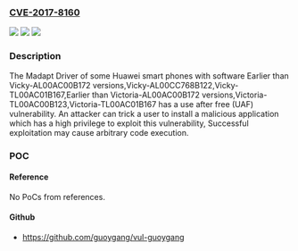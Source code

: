 ### [CVE-2017-8160](https://cve.mitre.org/cgi-bin/cvename.cgi?name=CVE-2017-8160)
![](https://img.shields.io/static/v1?label=Product&message=Vicky-AL00A%2CVicky-AL00C%2CVicky-TL00A%2CVictoria-AL00A%2CVictoria-TL00A&color=blue)
![](https://img.shields.io/static/v1?label=Version&message=n%2Fa&color=blue)
![](https://img.shields.io/static/v1?label=Vulnerability&message=Use%20After%20Free&color=brighgreen)

### Description

The Madapt Driver of some Huawei smart phones with software Earlier than Vicky-AL00AC00B172 versions,Vicky-AL00CC768B122,Vicky-TL00AC01B167,Earlier than Victoria-AL00AC00B172 versions,Victoria-TL00AC00B123,Victoria-TL00AC01B167 has a use after free (UAF) vulnerability. An attacker can trick a user to install a malicious application which has a high privilege to exploit this vulnerability, Successful exploitation may cause arbitrary code execution.

### POC

#### Reference
No PoCs from references.

#### Github
- https://github.com/guoygang/vul-guoygang

